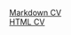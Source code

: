[Markdown CV](https://RamanKirdzei.github.io/rsschool-cv/cv)  
[HTML CV](https://RamanKirdzei.github.io/rsschool-cv/)
